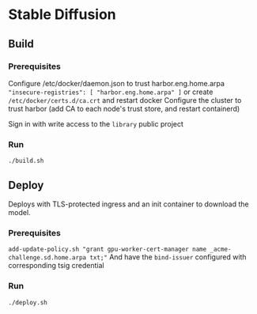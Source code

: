 # Stable Diffusion

## Build

### Prerequisites
Configure /etc/docker/daemon.json to trust harbor.eng.home.arpa
`"insecure-registries": [ "harbor.eng.home.arpa" ]` or create `/etc/docker/certs.d/ca.crt` and restart docker
Configure the cluster to trust harbor (add CA to each node's trust store, and restart containerd)

Sign in with write access to the `library` public project

### Run
`./build.sh`

## Deploy

Deploys with TLS-protected ingress and an init container to download the model.

### Prerequisites
`add-update-policy.sh "grant gpu-worker-cert-manager name _acme-challenge.sd.home.arpa txt;"`
And have the `bind-issuer` configured with corresponding tsig credential

### Run
`./deploy.sh`
